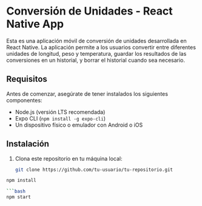 # Conversión de Unidades - React Native App

Esta es una aplicación móvil de conversión de unidades desarrollada en React Native. La aplicación permite a los usuarios convertir entre diferentes unidades de longitud, peso y temperatura, guardar los resultados de las conversiones en un historial, y borrar el historial cuando sea necesario.

## Requisitos

Antes de comenzar, asegúrate de tener instalados los siguientes componentes:

- Node.js (versión LTS recomendada)
- Expo CLI (`npm install -g expo-cli`)
- Un dispositivo físico o emulador con Android o iOS

## Instalación

1. Clona este repositorio en tu máquina local:

   ```bash
   git clone https://github.com/tu-usuario/tu-repositorio.git

```bash
npm install

```bash
npm start
